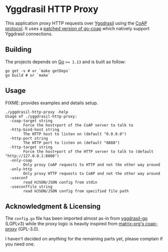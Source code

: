 # Yggdrasil HTTP Proxy

This application proxy HTTP requests over
[Yggdrasil](https://yggdrasil-network.github.io/) using the [CoAP
protocol](http://coap.technology/). It uses a [patched version of
go-coap](https://github.com/Fnux/go-coap) which natively support Yggdrasil
connections.

## Building

The projects depends on [Go](https://golang.org/) `>= 1.13` and is built as
follow:

```
go get -v # or `make getDeps`
go build # or `make`
```

## Usage

FIXME: provides examples and details setup.

```
./yggdrasil-http-proxy -help
Usage of ./yggdrasil-http-proxy:
  -coap-target string
        Force the host+port of the CoAP server to talk to
  -http-bind-host string
        The HTTP host to listen on (default "0.0.0.0")
  -http-port string
        The HTTP port to listen on (default "8888")
  -http-target string
        Force the host+port of the HTTP server to talk to (default "http://127.0.0.1:8008")
  -only-coap
        Only proxy CoAP requests to HTTP and not the other way around
  -only-http
        Only proxy HTTP requests to CoAP and not the other way around
  -useconf
        read HJSON/JSON config from stdin
  -useconffile string
        read HJSON/JSON config from specified file path
```

## Acknowledgment & Licensing

The `config.go` file has been imported almost as-in from
[yggdrasil-go](https://github.com/yggdrasil-network/yggdrasil-go) (LGPLv3)
while the proxy logic is heavily inspired from [matrix-org's
coap-proxy](https://github.com/matrix-org/coap-proxy) (GPL-3.0).

I haven't decided on anything for the remaining parts yet, please complain if
you need one.
